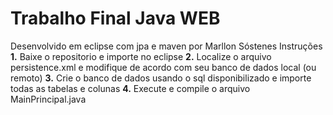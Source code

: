 # Trabalho Final Java WEB

Desenvolvido em eclipse com jpa e maven por Marllon Sóstenes
Instruções
**1.** Baixe o repositorio e importe no eclipse
**2.** Localize o arquivo persistence.xml e modifique de acordo com seu banco de dados local (ou remoto)
**3.** Crie o banco de dados usando o sql disponibilizado e importe todas as tabelas e colunas
**4.** Execute e compile o arquivo MainPrincipal.java